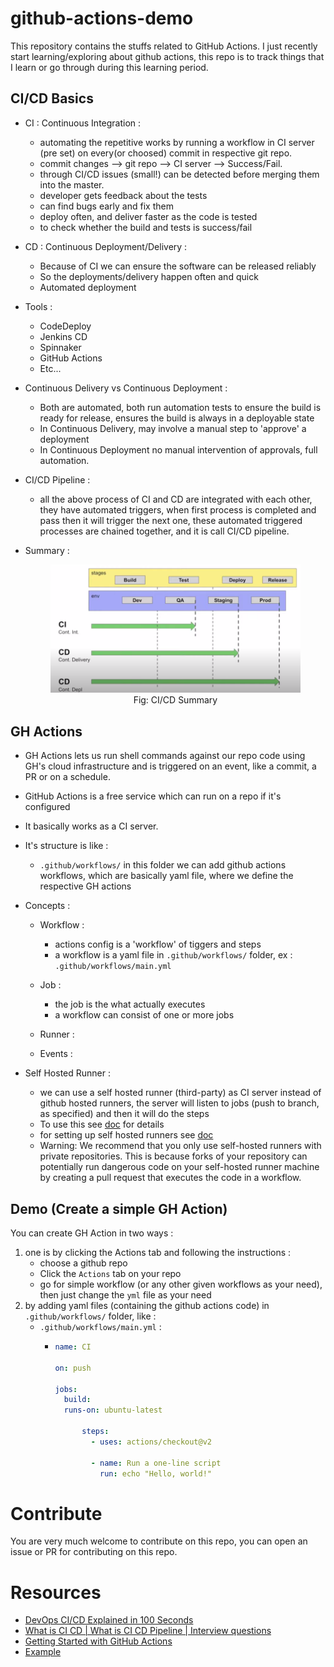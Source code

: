 # github-actions-demo

This repository contains the stuffs related to GitHub Actions. I just recently start learning/exploring about github actions, this repo is to track things that I learn or go through during this learning period.

## CI/CD Basics

* CI : Continuous Integration : 
    * automating the repetitive works by running a workflow in CI server (pre set) on every(or choosed) commit in respective git repo.
    * commit changes --> git repo --> CI server --> Success/Fail.
    * through CI/CD issues (small!) can be detected before merging them into the master.
    * developer gets feedback about the tests
    * can find bugs early and fix them
    * deploy often, and deliver faster as the code is tested
    * to check whether the build and tests is success/fail
    
* CD : Continuous Deployment/Delivery : 
    * Because of CI we can ensure the software can be released reliably
    * So the deployments/delivery happen often and quick
    * Automated deployment
    
* Tools :
    - CodeDeploy
    - Jenkins CD
    - Spinnaker
    - GitHub Actions
    - Etc...
    
* Continuous Delivery vs Continuous Deployment :
    - Both are automated, both run automation tests to ensure the build is ready for release, ensures the build is always in a deployable state
    - In Continuous Delivery, may involve a manual step to 'approve' a deployment
    - In Continuous Deployment no manual intervention of approvals, full automation.

* CI/CD Pipeline :
    - all the above process of CI and CD are integrated with each other, they have automated triggers, when first process is completed and pass then it will trigger the next one, these automated triggered processes are chained together, and it is call CI/CD pipeline.

* Summary :
  <figure align="center">
    <img alt="CI/CD Summary" src="/images/ci-cd-summary.png">
    <figcaption align="center">Fig: CI/CD Summary</figcaption>
  </figure>
    

## GH Actions

- GH Actions lets us run shell commands against our repo code using GH's cloud infrastructure and is triggered on an event, like a commit, a PR or on a schedule.
- GitHub Actions is a free service which can run on a repo if it's configured
- It basically works as a CI server.
- It's structure is like :
  - `.github/workflows/` in this folder we can add github actions workflows, which are basically yaml file, where we define the respective GH actions
- Concepts :
  - Workflow :
    - actions config is a 'workflow' of tiggers and steps
    - a workflow is a yaml file in `.github/workflows/` folder, ex : `.github/workflows/main.yml`
  - Job :
    - the job is the what actually executes
    - a workflow can consist of one or more jobs
  - Runner :
  
  - Events :

- Self Hosted Runner :
  - we can use a self hosted runner (third-party) as CI server instead of github hosted runners, the server will listen to jobs (push to branch, as specified) and then it will do the steps
  - To use this see [doc](https://docs.github.com/en/actions/hosting-your-own-runners/about-self-hosted-runners) for details
  - for setting up self hosted runners see [doc](https://docs.github.com/en/actions/hosting-your-own-runners/adding-self-hosted-runners)
  - Warning: We recommend that you only use self-hosted runners with private repositories. This is because forks of your repository can potentially run dangerous code on your self-hosted runner machine by creating a pull request that executes the code in a workflow.

## Demo (Create a simple GH Action)

You can create GH Action in two ways : 

1. one is by clicking the Actions tab and following the instructions : 
    - choose a github repo
    - Click the `Actions` tab on your repo
    - go for simple workflow (or any other given workflows as your need), then just change the `yml` file as your need
2. by adding yaml files (containing the github actions code) in `.github/workflows/` folder, like :
    - `.github/workflows/main.yml` : 
      - ```yaml
        name: CI
        
        on: push
        
        jobs:
          build:
          runs-on: ubuntu-latest
          
              steps:
                - uses: actions/checkout@v2
          
                - name: Run a one-line script
                  run: echo "Hello, world!"
        ```

# Contribute

You are very much welcome to contribute on this repo, you can open an issue or PR for contributing on this repo. 

# Resources 

- [DevOps CI/CD Explained in 100 Seconds](https://www.youtube.com/watch?v=scEDHsr3APg)
- [What is CI CD | What is CI CD Pipeline | Interview questions](https://www.youtube.com/watch?v=k2aNsQKwyOo)
- [Getting Started with GitHub Actions](https://www.youtube.com/watch?v=KUxg-7U9EKM)
- [Example](https://dev.to/michaelcurrin/intro-tutorial-to-ci-cd-with-github-actions-2ba8)
